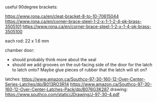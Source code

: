 useful 90degree brackets:

https://www.rona.ca/en/cleat-bracket-8-to-10-70615044
https://www.rona.ca/en/corner-brace-steel-1-2-x-1-1-2-4-pk-brass-3505101
https://www.rona.ca/en/corner-brace-steel-1-2-x-1-4-pk-brass-3505100

each rod: 
22 x 1.6 mm

chamber door:
* should probably think more about the seal
* should we add grooves on the out-facing side of the door for the latch to latch onto? 
Maybe glue pieces of rubber that the latch will sit on?

latches:
https://www.amazon.ca/Southco-97-30-160-12-Over-Center-Series-Latches/dp/B013RO3R14
https://www.amazon.ca/Southco-97-30-160-12-Over-Center-Latches-Pack/dp/B076G3K287
drawing: https://www.southco.com/static/JDrawing/J-97-30-4.pdf